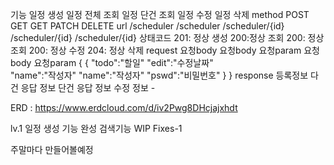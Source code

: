 기능      일정 생성        일정 전체 조회    일정 단건 조회    일정 수정         일정 삭제
method    POST              GET                GET                PATCH            DELETE
url       /scheduler        /scheduler        /scheduler/{id}    /scheduler/{id}  /scheduler/{id}
상태코드  201: 정상 생성    200:정상 조회     200: 정상 조회    200: 정상 수정    204: 정상 삭제
request  요청body           요청body          요청param          요청body          요청param
         {                   {
          "todo":"할일"       "edit":"수정날짜"                                      
          "name":"작성자"     "name":"작성자"
          "pswd":"비밀번호"   }
          }
response  등록정보           다건 응답 정보    단건 응답 정보   수정 정보             -

ERD : https://www.erdcloud.com/d/iv2Pwg8DHcjajxhdt

lv.1 일정 생성 기능 완성
검색기능 WIP Fixes-1

주말마다 만들어볼예정
